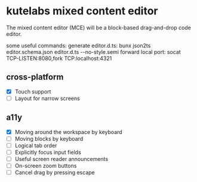 # kutelabs mixed content editor

The mixed content editor (MCE) will be a block-based drag-and-drop code editor.

some useful commands:
generate editor.d.ts: bunx json2ts editor.schema.json editor.d.ts --no-style.semi
forward local port: socat TCP-LISTEN:8080,fork TCP:localhost:4321

## cross-platform

- [x] Touch support
- [ ] Layout for narrow screens

## a11y

- [x] Moving around the workspace by keyboard
- [ ] Moving blocks by keyboard
- [ ] Logical tab order
- [ ] Explicitly focus input fields
- [ ] Useful screen reader announcements
- [ ] On-screen zoom buttons
- [ ] Cancel drag by pressing escape